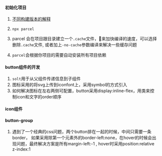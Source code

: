 #### 初始化项目
1. [不同构建版本的解释](https://cn.vuejs.org/v2/guide/installation.html#%E5%AF%B9%E4%B8%8D%E5%90%8C%E6%9E%84%E5%BB%BA%E7%89%88%E6%9C%AC%E7%9A%84%E8%A7%A3%E9%87%8A)

2. `npx parcel`

3. parcel 会在项目跟目录建立一个`.cache`文件，来加快编译的速度，可以选择删除`.cache`文件, 或者加上`-no-cache`参数编译来解决一些缓存问题

4. `parcel`会根据你项目的需要自动安装所有项目依赖

#### button组件的开发
1. `solt`用于从父组件传递信息到子组件
2. 图标采用的将svg上传到iconfont上，采用symbol的方式引入
3. 如何解决图标在左右两侧可配置，button采用display:inline-flex，用类来控制icon和文字的order顺序

#### icon组件

#### button-group
1. 遇到了一个经典的css问题，两个button排在一起的时候，中间只需要一条border，
如果采用除第一个元素外的border-left:none，在hover的时候会出现问题，最终解决方案是所有margin-left:-1 , hover时采用position:relative z-index:1

